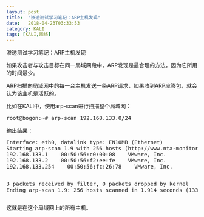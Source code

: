 ```yaml
---
layout: post
title:  "渗透测试学习笔记：ARP主机发现"
date:   2018-04-23T03:33:53
category: KALI
tags: [KALI,网络]
---
```


渗透测试学习笔记：ARP主机发现

<p>如果攻击者与攻击目标在同一局域网段中，ARP发现是最合理的方法，因为它所用的时间最少。</p><p>ARP扫描向局域网中的每一台主机发送一条ARP请求，如果收到ARP应答包，就会认为该主机是活跃的。</p><p>比如在KALI中，使用arp-scan进行扫描整个局域网：</p><pre class="brush:bash;toolbar:false">root@bogon:~#&nbsp;arp-scan&nbsp;192.168.133.0/24</pre><p>输出结果：</p><pre class="brush:bash;toolbar:false">Interface:&nbsp;eth0,&nbsp;datalink&nbsp;type:&nbsp;EN10MB&nbsp;(Ethernet)
Starting&nbsp;arp-scan&nbsp;1.9&nbsp;with&nbsp;256&nbsp;hosts&nbsp;(http://www.nta-monitor.com/tools/arp-scan/)
192.168.133.1&nbsp;&nbsp;&nbsp;&nbsp;00:50:56:c0:00:08&nbsp;&nbsp;&nbsp;&nbsp;VMware,&nbsp;Inc.
192.168.133.2&nbsp;&nbsp;&nbsp;&nbsp;00:50:56:f2:ee:fe&nbsp;&nbsp;&nbsp;&nbsp;VMware,&nbsp;Inc.
192.168.133.254&nbsp;&nbsp;&nbsp;&nbsp;00:50:56:fc:26:78&nbsp;&nbsp;&nbsp;&nbsp;VMware,&nbsp;Inc.

3&nbsp;packets&nbsp;received&nbsp;by&nbsp;filter,&nbsp;0&nbsp;packets&nbsp;dropped&nbsp;by&nbsp;kernel
Ending&nbsp;arp-scan&nbsp;1.9:&nbsp;256&nbsp;hosts&nbsp;scanned&nbsp;in&nbsp;1.914&nbsp;seconds&nbsp;(133.75&nbsp;hosts/sec).&nbsp;3&nbsp;responded</pre><p>这就是在这个局域网上的所有主机。<br/></p>